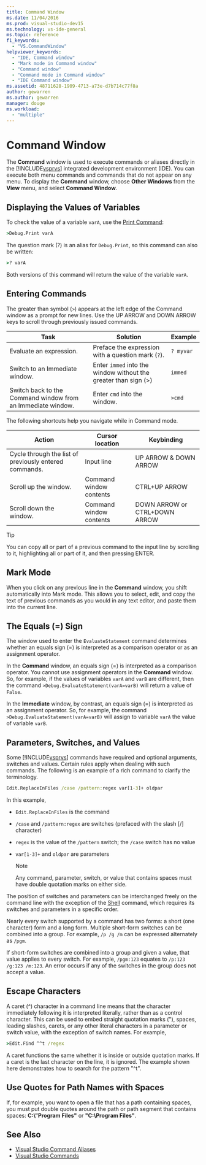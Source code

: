 ```yaml
---
title: Command Window
ms.date: 11/04/2016
ms.prod: visual-studio-dev15
ms.technology: vs-ide-general
ms.topic: reference
f1_keywords:
  - "VS.CommandWindow"
helpviewer_keywords:
  - "IDE, Command window"
  - "Mark mode in Command window"
  - "Command window"
  - "Command mode in Command window"
  - "IDE Command window"
ms.assetid: 48711628-1909-4713-a73e-d7b714c77f8a
author: gewarren
ms.author: gewarren
manager: douge
ms.workload:
  - "multiple"
---
```

# Command Window
The **Command** window is used to execute commands or aliases directly in the [!INCLUDE[vsprvs](../../code-quality/includes/vsprvs_md.md)] integrated development environment (IDE). You can execute both menu commands and commands that do not appear on any menu. To display the **Command** window, choose **Other Windows** from the **View** menu, and select **Command Window**.

## Displaying the Values of Variables
 To check the value of a variable `varA`, use the [Print Command](../../ide/reference/print-command.md):

```cmd
>Debug.Print varA
```

 The question mark (?) is an alias for `Debug.Print`, so this command can also be written:

```cmd
>? varA
```

 Both versions of this command will return the value of the variable `varA`.

## Entering Commands
 The greater than symbol (`>`) appears at the left edge of the Command window as a prompt for new lines. Use the UP ARROW and DOWN ARROW keys to scroll through previously issued commands.

|Task|Solution|Example|
|----------|--------------|-------------|
|Evaluate an expression.|Preface the expression with a question mark (`?`).|`? myvar`|
|Switch to an Immediate window.|Enter `immed` into the window without the greater than sign (>)|`immed`|
|Switch back to the Command window from an Immediate window.|Enter `cmd` into the window.|`>cmd`|

 The following shortcuts help you navigate while in Command mode.

|Action|Cursor location|Keybinding|
|------------| - |----------------|
|Cycle through the list of previously entered commands.|Input line|UP ARROW & DOWN ARROW|
|Scroll up the window.|Command window contents|CTRL+UP ARROW|
|Scroll down the window.|Command window contents|DOWN ARROW or CTRL+DOWN ARROW|

> [!TIP]
> You can copy all or part of a previous command to the input line by scrolling to it, highlighting all or part of it, and then pressing ENTER.


## Mark Mode
 When you click on any previous line in the **Command** window, you shift automatically into Mark mode. This allows you to select, edit, and copy the text of previous commands as you would in any text editor, and paste them into the current line.

## The Equals (=) Sign
 The window used to enter the `EvaluateStatement` command determines whether an equals sign (=) is interpreted as a comparison operator or as an assignment operator.

 In the **Command** window, an equals sign (=) is interpreted as a comparison operator. You cannot use assignment operators in the **Command** window. So, for example, if the values of variables `varA` and `varB` are different, then the command `>Debug.EvaluateStatement(varA=varB)` will return a value of `False`.

 In the **Immediate** window, by contrast, an equals sign (=) is interpreted as an assignment operator. So, for example, the command `>Debug.EvaluateStatement(varA=varB)` will assign to variable `varA` the value of variable `varB`.

## Parameters, Switches, and Values
 Some [!INCLUDE[vsprvs](../../code-quality/includes/vsprvs_md.md)] commands have required and optional arguments, switches and values. Certain rules apply when dealing with such commands. The following is an example of a rich command to clarify the terminology.

```cmd
Edit.ReplaceInFiles /case /pattern:regex var[1-3]+ oldpar
```

 In this example,

-   `Edit.ReplaceInFiles` is the command

-   `/case` and `/pattern:regex` are switches (prefaced with the slash [/] character)

-   `regex` is the value of the `/pattern` switch; the `/case` switch has no value

-   `var[1-3]+` and `oldpar` are parameters

    > [!NOTE]
    >  Any command, parameter, switch, or value that contains spaces must have double quotation marks on either side.

The position of switches and parameters can be interchanged freely on the command line with the exception of the [Shell](../../ide/reference/shell-command.md) command, which requires its switches and parameters in a specific order.

Nearly every switch supported by a command has two forms: a short (one character) form and a long form. Multiple short-form switches can be combined into a group. For example, `/p /g /m` can be expressed alternately as `/pgm`.

If short-form switches are combined into a group and given a value, that value applies to every switch. For example, `/pgm:123` equates to `/p:123 /g:123 /m:123`. An error occurs if any of the switches in the group does not accept a value.

## Escape Characters
 A caret (^) character in a command line means that the character immediately following it is interpreted literally, rather than as a control character. This can be used to embed straight quotation marks ("), spaces, leading slashes, carets, or any other literal characters in a parameter or switch value, with the exception of switch names. For example,

```cmd
>Edit.Find ^^t /regex
```

 A caret functions the same whether it is inside or outside quotation marks. If a caret is the last character on the line, it is ignored. The example shown here demonstrates how to search for the pattern "^t".

## Use Quotes for Path Names with Spaces
 If, for example, you want to open a file that has a path containing spaces, you must put double quotes around the path or path segment that contains spaces: **C:\\"Program Files"** or **"C:\Program Files"**.

## See Also

- [Visual Studio Command Aliases](../../ide/reference/visual-studio-command-aliases.md)
- [Visual Studio Commands](../../ide/reference/visual-studio-commands.md)